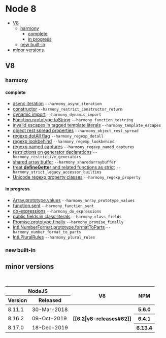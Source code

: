 # Node 8

* [V8](#v8)
  * [harmony](#harmony)
    * [complete](#complete)
    * [in progress](#in-progress)
  * [new built-in](#new-built-in)
* [minor versions](#minor-versions)

## V8
### harmony

#### complete

- [async iteration](https://github.com/tc39/proposal-async-iteration) `--harmony_async_iteration`
- [constructor]() `--harmony_restrict_constructor_return`
- [dynamic import](https://github.com/tc39/proposal-dynamic-import) `--harmony_dynamic_import`
- [Function.prototype.toString](https://github.com/tc39/Function-prototype-toString-revision) `--harmony_function_tostring`
- [invalid escapes in tagged template literals]() `--harmony_template_escapes`
- [object rest spread properties](https://github.com/tc39/proposal-object-rest-spread) `--harmony_object_rest_spread`
- [regexp dotAll flag](https://github.com/tc39/proposal-regexp-dotall-flag) `--harmony_regexp_dotall`
- [regexp lookbehind](https://github.com/tc39/proposal-regexp-lookbehind) `--harmony_regexp_lookbehind`
- [regexp named captures](https://github.com/tc39/proposal-regexp-named-groups) `--harmony_regexp_named_captures`
- [restrictions on generator declarations]() `--harmony_restrictive_generators`
- [shared array buffer](https://github.com/tc39/ecmascript_sharedmem) `--harmony_sharedarraybuffer`
- [treat __defineGetter__ and related functions as strict]() `--harmony_strict_legacy_accessor_builtins`
- [Unicode regexp property classes]() `--harmony_regexp_property`


#### in progress

- [Array.prototype.values](https://developer.mozilla.org/en-US/docs/Web/JavaScript/Reference/Global_Objects/Array/values) `--harmony_array_prototype_values`
- [function.sent](https://github.com/tc39/proposal-function.sent) `--harmony_function_sent`
- [do-expressions](https://github.com/tc39/proposal-do-expressions) `--harmony_do_expressions`
- [public fields in class literals](https://github.com/tc39/proposal-class-public-fields) `--harmony_class_fields`
- [Promise.prototype.finally](https://github.com/tc39/proposal-promise-finally) `--harmony_promise_finally`
- [Intl.NumberFormat.prototype.formatToParts](https://github.com/tc39/proposal-intl-formatToParts) `--harmony_number_format_to_parts`
- [Intl.PluralRules](https://github.com/tc39/proposal-intl-plural-rules) `--harmony_plural_rules`

### new built-in


## minor versions

<br>

<table>
    <thead>
        <tr>
            <th colspan="2">NodeJS</th>
            <th rowspan="2">V8</th>
            <th rowspan="2">NPM</th>
        </tr>
        <tr>
            <th>Version</th>
            <th>Released</th>
        </tr>
    </thead>
    <tbody>
        <tr>
            <td>8.11.1</td>
            <td>30-Mar-2018</td>
            <th rowspan="3">[[6.2|v8-releases#62]]</th>
            <th>5.6.0</th>
        </tr>
        <tr>
            <td>8.16.2</td>
            <td>09-Oct-2019</td>
            <th>6.4.1</th>
        </tr>
        <tr>
            <td>8.17.0</td>
            <td>18-Dec-2019</td>
            <th>6.13.4</th>
        </tr>
    </tbody>
</table>

